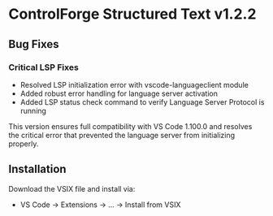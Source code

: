 # ControlForge Structured Text v1.2.2

## Bug Fixes

### Critical LSP Fixes
- Resolved LSP initialization error with vscode-languageclient module
- Added robust error handling for language server activation
- Added LSP status check command to verify Language Server Protocol is running

This version ensures full compatibility with VS Code 1.100.0 and resolves the critical error that prevented the language server from initializing properly.

## Installation
Download the VSIX file and install via:
- VS Code → Extensions → ... → Install from VSIX
